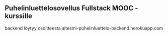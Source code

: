 ## Puhelinluettelosovellus Fullstack MOOC -kurssille

backend löytyy osoitteesta altesmi-puhelinluettelo-backend.herokuapp.com
